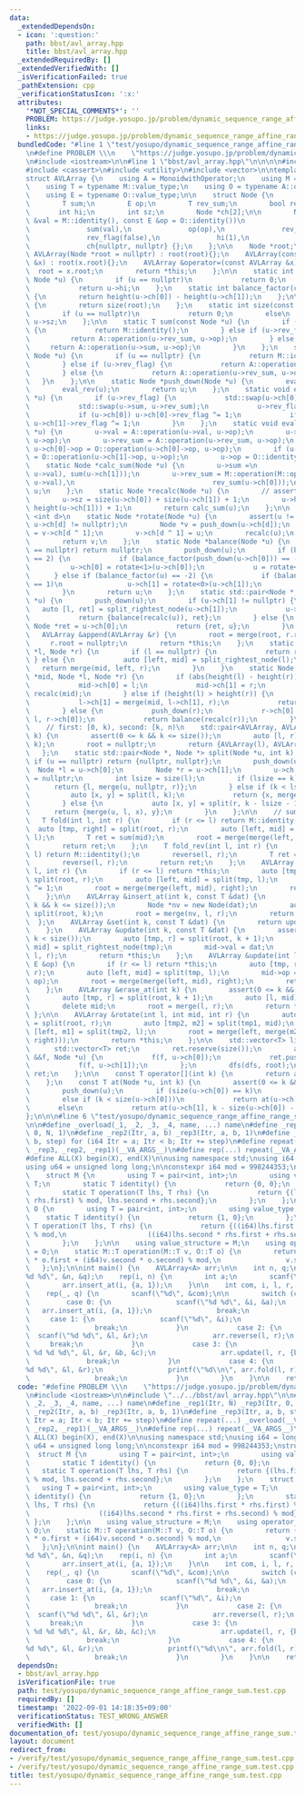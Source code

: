 ```yaml
---
data:
  _extendedDependsOn:
  - icon: ':question:'
    path: bbst/avl_array.hpp
    title: bbst/avl_array.hpp
  _extendedRequiredBy: []
  _extendedVerifiedWith: []
  _isVerificationFailed: true
  _pathExtension: cpp
  _verificationStatusIcon: ':x:'
  attributes:
    '*NOT_SPECIAL_COMMENTS*': ''
    PROBLEM: https://judge.yosupo.jp/problem/dynamic_sequence_range_affine_range_sum
    links:
    - https://judge.yosupo.jp/problem/dynamic_sequence_range_affine_range_sum
  bundledCode: "#line 1 \"test/yosupo/dynamic_sequence_range_affine_range_sum.test.cpp\"\
    \n#define PROBLEM \\\n    \"https://judge.yosupo.jp/problem/dynamic_sequence_range_affine_range_sum\"\
    \n#include <iostream>\n\n#line 1 \"bbst/avl_array.hpp\"\n\n\n\n#include <algorithm>\n\
    #include <cassert>\n#include <utility>\n#include <vector>\n\ntemplate <class MonoidwithOperator>\n\
    struct AVLArray {\n    using A = MonoidwithOperator;\n    using M = typename A::value_structure;\n\
    \    using T = typename M::value_type;\n    using O = typename A::operator_structure;\n\
    \    using E = typename O::value_type;\n\n    struct Node {\n        T val;\n\
    \        T sum;\n        E op;\n        T rev_sum;\n        bool rev_flag;\n \
    \       int hi;\n        int sz;\n        Node *ch[2];\n\n        Node(const T\
    \ &val = M::identity(), const E &op = O::identity())\n            : val(val),\n\
    \              sum(val),\n              op(op),\n              rev_sum(val),\n\
    \              rev_flag(false),\n              hi(1),\n              sz(1),\n\
    \              ch{nullptr, nullptr} {};\n    };\n\n    Node *root;\n\n    explicit\
    \ AVLArray(Node *root = nullptr) : root(root){};\n    AVLArray(const AVLArray\
    \ &x) : root(x.root){};\n    AVLArray &operator=(const AVLArray &x) {\n      \
    \  root = x.root;\n        return *this;\n    };\n\n    static int height(const\
    \ Node *u) {\n        if (u == nullptr)\n            return 0;\n        else\n\
    \            return u->hi;\n    };\n    static int balance_factor(const Node *u)\
    \ {\n        return height(u->ch[0]) - height(u->ch[1]);\n    };\n\n    int size()\
    \ {\n        return size(root);\n    };\n    static int size(const Node *u) {\n\
    \        if (u == nullptr)\n            return 0;\n        else\n            return\
    \ u->sz;\n    };\n\n    static T sum(const Node *u) {\n        if (u == nullptr)\
    \ {\n            return M::identity();\n        } else if (u->rev_flag) {\n  \
    \          return A::operation(u->rev_sum, u->op);\n        } else {\n       \
    \     return A::operation(u->sum, u->op);\n        }\n    };\n    static T rev_sum(const\
    \ Node *u) {\n        if (u == nullptr) {\n            return M::identity();\n\
    \        } else if (u->rev_flag) {\n            return A::operation(u->sum, u->op);\n\
    \        } else {\n            return A::operation(u->rev_sum, u->op);\n     \
    \   }\n    };\n\n    static Node *push_down(Node *u) {\n        eval_lazy(u);\n\
    \        eval_rev(u);\n        return u;\n    };\n    static void eval_rev(Node\
    \ *u) {\n        if (u->rev_flag) {\n            std::swap(u->ch[0], u->ch[1]);\n\
    \            std::swap(u->sum, u->rev_sum);\n            u->rev_flag = false;\n\
    \            if (u->ch[0]) u->ch[0]->rev_flag ^= 1;\n            if (u->ch[1])\
    \ u->ch[1]->rev_flag ^= 1;\n        }\n    };\n    static void eval_lazy(Node\
    \ *u) {\n        u->val = A::operation(u->val, u->op);\n        u->sum = A::operation(u->sum,\
    \ u->op);\n        u->rev_sum = A::operation(u->rev_sum, u->op);\n        if (u->ch[0])\
    \ u->ch[0]->op = O::operation(u->ch[0]->op, u->op);\n        if (u->ch[1]) u->ch[1]->op\
    \ = O::operation(u->ch[1]->op, u->op);\n        u->op = O::identity();\n    };\n\
    \    static Node *calc_sum(Node *u) {\n        u->sum =\n            M::operation(M::operation(sum(u->ch[0]),\
    \ u->val), sum(u->ch[1]));\n        u->rev_sum = M::operation(M::operation(rev_sum(u->ch[1]),\
    \ u->val),\n                                  rev_sum(u->ch[0]));\n        return\
    \ u;\n    };\n    static Node *recalc(Node *u) {\n        // assert(u->op == O::identity());\n\
    \        u->sz = size(u->ch[0]) + size(u->ch[1]) + 1;\n        u->hi = std::max(height(u->ch[0]),\
    \ height(u->ch[1])) + 1;\n        return calc_sum(u);\n    };\n\n    template\
    \ <int d>\n    static Node *rotate(Node *u) {\n        assert(u != nullptr &&\
    \ u->ch[d] != nullptr);\n        Node *v = push_down(u->ch[d]);\n        u->ch[d]\
    \ = v->ch[d ^ 1];\n        v->ch[d ^ 1] = u;\n        recalc(u);\n        recalc(v);\n\
    \        return v;\n    };\n    static Node *balance(Node *u) {\n        if (u\
    \ == nullptr) return nullptr;\n        push_down(u);\n        if (balance_factor(u)\
    \ == 2) {\n            if (balance_factor(push_down(u->ch[0])) == -1)\n      \
    \          u->ch[0] = rotate<1>(u->ch[0]);\n            u = rotate<0>(u);\n  \
    \      } else if (balance_factor(u) == -2) {\n            if (balance_factor(push_down(u->ch[1]))\
    \ == 1)\n                u->ch[1] = rotate<0>(u->ch[1]);\n            u = rotate<1>(u);\n\
    \        }\n        return u;\n    };\n    static std::pair<Node *, Node *> split_rightest_node(Node\
    \ *u) {\n        push_down(u);\n        if (u->ch[1] != nullptr) {\n         \
    \   auto [l, ret] = split_rightest_node(u->ch[1]);\n            u->ch[1] = l;\n\
    \            return {balance(recalc(u)), ret};\n        } else {\n           \
    \ Node *ret = u->ch[0];\n            return {ret, u};\n        }\n    };\n\n \
    \   AVLArray &append(AVLArray &r) {\n        root = merge(root, r.root);\n   \
    \     r.root = nullptr;\n        return *this;\n    };\n    static Node *merge(Node\
    \ *l, Node *r) {\n        if (l == nullptr) {\n            return r;\n       \
    \ } else {\n            auto [left, mid] = split_rightest_node(l);\n         \
    \   return merge(mid, left, r);\n        }\n    }\n    static Node *merge(Node\
    \ *mid, Node *l, Node *r) {\n        if (abs(height(l) - height(r)) <= 1) {\n\
    \            mid->ch[0] = l;\n            mid->ch[1] = r;\n            return\
    \ recalc(mid);\n        } else if (height(l) > height(r)) {\n            push_down(l);\n\
    \            l->ch[1] = merge(mid, l->ch[1], r);\n            return balance(recalc(l));\n\
    \        } else {\n            push_down(r);\n            r->ch[0] = merge(mid,\
    \ l, r->ch[0]);\n            return balance(recalc(r));\n        }\n    };\n\n\
    \    // first: [0, k), second: [k, n)\n    std::pair<AVLArray, AVLArray> split_at(int\
    \ k) {\n        assert(0 <= k && k <= size());\n        auto [l, r] = split(root,\
    \ k);\n        root = nullptr;\n        return {AVLArray(l), AVLArray(r)};\n \
    \   };\n    static std::pair<Node *, Node *> split(Node *u, int k) {\n       \
    \ if (u == nullptr) return {nullptr, nullptr};\n        push_down(u);\n      \
    \  Node *l = u->ch[0];\n        Node *r = u->ch[1];\n        u->ch[0] = u->ch[1]\
    \ = nullptr;\n        int lsize = size(l);\n        if (lsize == k) {\n      \
    \      return {l, merge(u, nullptr, r)};\n        } else if (k < lsize) {\n  \
    \          auto [x, y] = split(l, k);\n            return {x, merge(u, y, r)};\n\
    \        } else {\n            auto [x, y] = split(r, k - lsize - 1);\n      \
    \      return {merge(u, l, x), y};\n        }\n    };\n\n    // sum [l, r)\n \
    \   T fold(int l, int r) {\n        if (r <= l) return M::identity();\n      \
    \  auto [tmp, right] = split(root, r);\n        auto [left, mid] = split(tmp,\
    \ l);\n        T ret = sum(mid);\n        root = merge(merge(left, mid), right);\n\
    \        return ret;\n    };\n    T fold_rev(int l, int r) {\n        if (r <=\
    \ l) return M::identity();\n        reverse(l, r);\n        T ret = fold(l, r);\n\
    \        reverse(l, r);\n        return ret;\n    };\n    AVLArray &reverse(int\
    \ l, int r) {\n        if (r <= l) return *this;\n        auto [tmp, right] =\
    \ split(root, r);\n        auto [left, mid] = split(tmp, l);\n        mid->rev_flag\
    \ ^= 1;\n        root = merge(merge(left, mid), right);\n        return *this;\n\
    \    };\n\n    AVLArray &insert_at(int k, const T &dat) {\n        assert(0 <=\
    \ k && k <= size());\n        Node *nv = new Node(dat);\n        auto [l, r] =\
    \ split(root, k);\n        root = merge(nv, l, r);\n        return *this;\n  \
    \  };\n    AVLArray &set(int k, const T &dat) {\n        return update(k, dat);\n\
    \    };\n    AVLArray &update(int k, const T &dat) {\n        assert(0 <= k &&\
    \ k < size());\n        auto [tmp, r] = split(root, k + 1);\n        auto [l,\
    \ mid] = split_rightest_node(tmp);\n        mid->val = dat;\n        root = merge(mid,\
    \ l, r);\n        return *this;\n    };\n    AVLArray &update(int l, int r, const\
    \ E &op) {\n        if (r <= l) return *this;\n        auto [tmp, right] = split(root,\
    \ r);\n        auto [left, mid] = split(tmp, l);\n        mid->op = O::operation(mid->op,\
    \ op);\n        root = merge(merge(left, mid), right);\n        return *this;\n\
    \    };\n    AVLArray &erase_at(int k) {\n        assert(0 <= k && k < size());\n\
    \        auto [tmp, r] = split(root, k + 1);\n        auto [l, mid] = split_rightest_node(tmp);\n\
    \        delete mid;\n        root = merge(l, r);\n        return *this;\n   \
    \ };\n\n    AVLArray &rotate(int l, int mid, int r) {\n        auto [tmp1, right]\
    \ = split(root, r);\n        auto [tmp2, m2] = split(tmp1, mid);\n        auto\
    \ [left, m1] = split(tmp2, l);\n        root = merge(left, merge(m2, merge(m1,\
    \ right)));\n        return *this;\n    };\n\n    std::vector<T> list() {\n  \
    \      std::vector<T> ret;\n        ret.reserve(size());\n        auto dfs = [&](auto\
    \ &&f, Node *u) {\n            f(f, u->ch[0]);\n            ret.push_back(u->dat);\n\
    \            f(f, u->ch[1]);\n        };\n        dfs(dfs, root);\n        return\
    \ ret;\n    };\n\n    const T operator[](int k) {\n        return at(root, k);\n\
    \    };\n    const T at(Node *u, int k) {\n        assert(0 <= k && k < size(u));\n\
    \        push_down(u);\n        if (size(u->ch[0]) == k)\n            return u->val;\n\
    \        else if (k < size(u->ch[0]))\n            return at(u->ch[0], k);\n \
    \       else\n            return at(u->ch[1], k - size(u->ch[0]) - 1);\n    };\n\
    };\n\n\n#line 6 \"test/yosupo/dynamic_sequence_range_affine_range_sum.test.cpp\"\
    \n\n#define _overload(_1, _2, _3, _4, name, ...) name\n#define _rep1(Itr, N) _rep3(Itr,\
    \ 0, N, 1)\n#define _rep2(Itr, a, b) _rep3(Itr, a, b, 1)\n#define _rep3(Itr, a,\
    \ b, step) for (i64 Itr = a; Itr < b; Itr += step)\n#define repeat(...) _overload(__VA_ARGS__,\
    \ _rep3, _rep2, _rep1)(__VA_ARGS__)\n#define rep(...) repeat(__VA_ARGS__)\n\n\
    #define ALL(X) begin(X), end(X)\n\nusing namespace std;\nusing i64 = long long;\n\
    using u64 = unsigned long long;\n\nconstexpr i64 mod = 998244353;\nstruct A {\n\
    \    struct M {\n        using T = pair<int, int>;\n        using value_type =\
    \ T;\n        static T identity() {\n            return {0, 0};\n        };\n\
    \        static T operation(T lhs, T rhs) {\n            return {(lhs.first +\
    \ rhs.first) % mod, lhs.second + rhs.second};\n        };\n    };\n    struct\
    \ O {\n        using T = pair<int, int>;\n        using value_type = T;\n    \
    \    static T identity() {\n            return {1, 0};\n        };\n        static\
    \ T operation(T lhs, T rhs) {\n            return {((i64)lhs.first * rhs.first)\
    \ % mod,\n                    ((i64)lhs.second * rhs.first + rhs.second) % mod};\n\
    \        };\n    };\n\n    using value_structure = M;\n    using operator_structure\
    \ = O;\n    static M::T operation(M::T v, O::T o) {\n        return {((i64)v.first\
    \ * o.first + (i64)v.second * o.second) % mod,\n                v.second};\n \
    \   };\n};\n\nint main() {\n    AVLArray<A> arr;\n\n    int n, q;\n    scanf(\"\
    %d %d\", &n, &q);\n    rep(i, n) {\n        int a;\n        scanf(\"%d\", &a);\n\
    \        arr.insert_at(i, {a, 1});\n    }\n\n    int com, i, l, r, a, b, c;\n\
    \    rep(_, q) {\n        scanf(\"%d\", &com);\n\n        switch (com) {\n   \
    \         case 0: {\n                scanf(\"%d %d\", &i, &a);\n             \
    \   arr.insert_at(i, {a, 1});\n                break;\n            }\n       \
    \     case 1: {\n                scanf(\"%d\", &i);\n                arr.erase_at(i);\n\
    \                break;\n            }\n            case 2: {\n              \
    \  scanf(\"%d %d\", &l, &r);\n                arr.reverse(l, r);\n           \
    \     break;\n            }\n            case 3: {\n                scanf(\"%d\
    \ %d %d %d\", &l, &r, &b, &c);\n                arr.update(l, r, {b, c});\n  \
    \              break;\n            }\n            case 4: {\n                scanf(\"\
    %d %d\", &l, &r);\n                printf(\"%d\\n\", arr.fold(l, r).first);\n\
    \                break;\n            }\n        }\n    }\n\n    return 0;\n}\n"
  code: "#define PROBLEM \\\n    \"https://judge.yosupo.jp/problem/dynamic_sequence_range_affine_range_sum\"\
    \n#include <iostream>\n\n#include \"../../bbst/avl_array.hpp\"\n\n#define _overload(_1,\
    \ _2, _3, _4, name, ...) name\n#define _rep1(Itr, N) _rep3(Itr, 0, N, 1)\n#define\
    \ _rep2(Itr, a, b) _rep3(Itr, a, b, 1)\n#define _rep3(Itr, a, b, step) for (i64\
    \ Itr = a; Itr < b; Itr += step)\n#define repeat(...) _overload(__VA_ARGS__, _rep3,\
    \ _rep2, _rep1)(__VA_ARGS__)\n#define rep(...) repeat(__VA_ARGS__)\n\n#define\
    \ ALL(X) begin(X), end(X)\n\nusing namespace std;\nusing i64 = long long;\nusing\
    \ u64 = unsigned long long;\n\nconstexpr i64 mod = 998244353;\nstruct A {\n  \
    \  struct M {\n        using T = pair<int, int>;\n        using value_type = T;\n\
    \        static T identity() {\n            return {0, 0};\n        };\n     \
    \   static T operation(T lhs, T rhs) {\n            return {(lhs.first + rhs.first)\
    \ % mod, lhs.second + rhs.second};\n        };\n    };\n    struct O {\n     \
    \   using T = pair<int, int>;\n        using value_type = T;\n        static T\
    \ identity() {\n            return {1, 0};\n        };\n        static T operation(T\
    \ lhs, T rhs) {\n            return {((i64)lhs.first * rhs.first) % mod,\n   \
    \                 ((i64)lhs.second * rhs.first + rhs.second) % mod};\n       \
    \ };\n    };\n\n    using value_structure = M;\n    using operator_structure =\
    \ O;\n    static M::T operation(M::T v, O::T o) {\n        return {((i64)v.first\
    \ * o.first + (i64)v.second * o.second) % mod,\n                v.second};\n \
    \   };\n};\n\nint main() {\n    AVLArray<A> arr;\n\n    int n, q;\n    scanf(\"\
    %d %d\", &n, &q);\n    rep(i, n) {\n        int a;\n        scanf(\"%d\", &a);\n\
    \        arr.insert_at(i, {a, 1});\n    }\n\n    int com, i, l, r, a, b, c;\n\
    \    rep(_, q) {\n        scanf(\"%d\", &com);\n\n        switch (com) {\n   \
    \         case 0: {\n                scanf(\"%d %d\", &i, &a);\n             \
    \   arr.insert_at(i, {a, 1});\n                break;\n            }\n       \
    \     case 1: {\n                scanf(\"%d\", &i);\n                arr.erase_at(i);\n\
    \                break;\n            }\n            case 2: {\n              \
    \  scanf(\"%d %d\", &l, &r);\n                arr.reverse(l, r);\n           \
    \     break;\n            }\n            case 3: {\n                scanf(\"%d\
    \ %d %d %d\", &l, &r, &b, &c);\n                arr.update(l, r, {b, c});\n  \
    \              break;\n            }\n            case 4: {\n                scanf(\"\
    %d %d\", &l, &r);\n                printf(\"%d\\n\", arr.fold(l, r).first);\n\
    \                break;\n            }\n        }\n    }\n\n    return 0;\n}\n"
  dependsOn:
  - bbst/avl_array.hpp
  isVerificationFile: true
  path: test/yosupo/dynamic_sequence_range_affine_range_sum.test.cpp
  requiredBy: []
  timestamp: '2022-09-01 14:18:35+09:00'
  verificationStatus: TEST_WRONG_ANSWER
  verifiedWith: []
documentation_of: test/yosupo/dynamic_sequence_range_affine_range_sum.test.cpp
layout: document
redirect_from:
- /verify/test/yosupo/dynamic_sequence_range_affine_range_sum.test.cpp
- /verify/test/yosupo/dynamic_sequence_range_affine_range_sum.test.cpp.html
title: test/yosupo/dynamic_sequence_range_affine_range_sum.test.cpp
---
```

